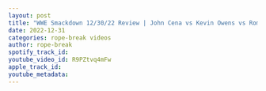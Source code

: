 ```yaml
---
layout: post
title: "WWE Smackdown 12/30/22 Review | John Cena vs Kevin Owens vs Roman Reigns & Sami Zayn"
date: 2022-12-31
categories: rope-break videos
author: rope-break
spotify_track_id: 
youtube_video_id: R9PZtvq4mFw
apple_track_id: 
youtube_metadata: 
---
```

